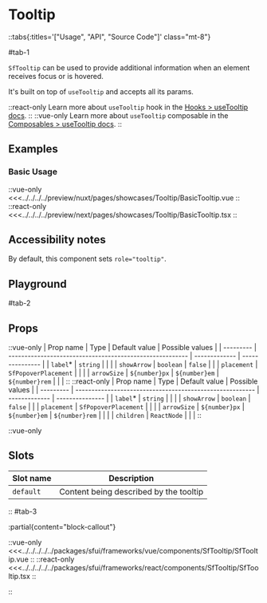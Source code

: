 # Tooltip

::tabs{:titles='["Usage", "API", "Source Code"]' class="mt-8"}

#tab-1

`SfTooltip` can be used to provide additional information when an element receives focus or is hovered.

It's built on top of `useTooltip` and accepts all its params.

::react-only
Learn more about `useTooltip` hook in the [Hooks > useTooltip docs](/react/hooks/useTooltip.html).
::
::vue-only
Learn more about `useTooltip` composable in the [Composables > useTooltip docs](/vue/hooks/useTooltip.html).
::


## Examples

### Basic Usage

<Showcase showcase-name="Tooltip/BasicTooltip">

::vue-only
<<<../../../../preview/nuxt/pages/showcases/Tooltip/BasicTooltip.vue
::
::react-only
<<<../../../../preview/next/pages/showcases/Tooltip/BasicTooltip.tsx
::

</Showcase>

## Accessibility notes

By default, this component sets `role="tooltip"`.


## Playground

<Generate style="height: 450px" />

#tab-2

## Props

::vue-only
| Prop name | Type                                                     | Default value | Possible values |
| --------- | -------------------------------------------------------- | ------------- | --------------- |
| `label`\*   | `string`                                                 |               |                 |
| `showArrow` | `boolean`                                                | `false`       |                 |
| `placement` | `SfPopoverPlacement`                                    |               |                 |
| `arrowSize` | `${number}px` &#124; `${number}em` &#124; `${number}rem` |               |                 |
::
::react-only
| Prop name | Type                                                     | Default value | Possible values |
| --------- | -------------------------------------------------------- | ------------- | --------------- |
| `label`\*   | `string`                                                 |               |                 |
| `showArrow` | `boolean`                                                | `false`       |                 |
| `placement` | `SfPopoverPlacement`                                    |               |                 |
| `arrowSize` | `${number}px` &#124; `${number}em` &#124; `${number}rem` |               |                 |
| `children` | `ReactNode` | | |
::

::vue-only
## Slots

| Slot name |            Description            |
| --------- | ------------------------------- |
| `default`   | Content being described by the tooltip   |
::
#tab-3

:partial{content="block-callout"}

::vue-only
<<<../../../../../packages/sfui/frameworks/vue/components/SfTooltip/SfTooltip.vue
::
::react-only
<<<../../../../../packages/sfui/frameworks/react/components/SfTooltip/SfTooltip.tsx
::

::
